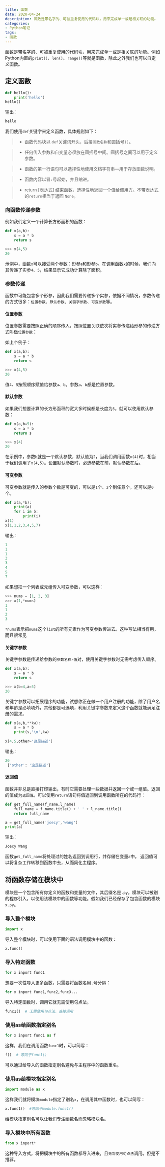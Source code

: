 ```yaml
---
title: 函数
date: 2020-04-24
description: 函数是带名字的、可被重复使用的代码块，用来完成单一或是相关联的功能。
categories:
- Python笔记
tags:
- 函数
---
```

函数是带名字的、可被重复使用的代码块，用来完成单一或是相关联的功能。例如Python内置的`print()`、`len()`、`range()`等就是函数，除此之外我们也可以自定义函数。



## 定义函数

```python
def hello():
    print('hello')
hello()
```
输出：
```python
hello
```
我们使用`def`关键字来定义函数，具体规则如下：

> -  函数代码块以 `def`关键词开头，后接`函数名称`和圆括号`()`。

> - 任何传入参数和自变量必须放在圆括号中间。圆括号之间可以用于定义参数。

> - 函数的第一行语句可以选择性地使用文档字符串—用于存放函数说明。

> - 函数内容以冒`:`号起始，并且缩进。

> - return [表达式] 结束函数，选择性地返回一个值给调用方。不带表达式的`return`相当于返回 `None`。

### 向函数传递参数

例如我们定义一个计算长方形面积的函数：
```python
def x(a,b):
    s = a * b
    return s
```
```python
>>> x(4,5)
20
```
示例中，函数`x`可以接受两个参数：形参`a`和形参`b`。在调用函数`x`的时候，我们向其传递了实参`4`、`5`，结果显示它成功计算除了面积。

### 参数传递

函数中可能包含多个形参，因此我们需要传递多个实参，依据不同情况，参数传递的方式很多：`位置参数`、`默认参数`、`关键字参数`、`可变参数`等。

#### 位置参数
位置参数需要按照正确的顺序传入，按照位置关联依次将实参传递给形参的传递方式叫做`位置参数`：

如上个例子：
```python
def x(a,b):
    s = a * b
    return s
```
```python
>>> x(4,5)
20
```
值`4`、`5`按照顺序赋值给参数`a`、`b`。参数`a`、`b`都是位置参数。

#### 默认参数
如果我们想要计算的长方形面积的宽大多时候都是长度为`5`，就可以使用默认参数：
```python
def x(a,b=5):
    s = a * b
    return s
```
```python
>>> x(4)
20
```
在示例中，参数`b`就是一个默认参数，默认值为`2`，当我们调用函数`x(4)`时，相当于我们调用了`x(4,5)`。设置默认参数时，必选参数在前，默认参数在后。

#### 可变参数
可变参数就是传入的参数个数是可变的，可以是`1`个、`2`个到任意个，还可以是`0`个。

```python
def x(a,*b):
	print(a)
	for i in b:
		print(i)
x(1)
x(1,1,2,3,4,5,7)
```
输出：
```python
1
1
1
2
3
4
5
7
```
如果想把一个列表或元组传入可变参数，可以这样：
```python
>>> nums = [1, 2, 3]
>>> x(1,*nums)
1
1
2
3
```
`*nums`表示把`nums`这个`list`的所有元素作为可变参数传进去。这种写法相当有用，而且很常见
#### 关键字参数
关键字参数是传递给参数的`参数名称-值`对，使用关键字参数时无需考虑传入顺序。
```python
def x(a,b):
    s = a * b
    return s
```
```python
>>> x(b=4,a=5)
20
```
关键字参数可以拓展程序的功能，试想你正在做一个用户注册的功能，除了用户名和年龄是必填项外，其他都是可选项，利用关键字参数来定义这个函数就能满足注册的需求。
```python
def x(a,b,**kw):
    s = a * b
    print(s,'\n',kw)
    
x(4,5,other='这是描述')
```
输出：
```python
20
 {'other': '这是描述'}
```

#### 返回值
函数并非总是直接打印输出，有时它需要处理一些数据并返回一个或一组值。返回的值成为`返回值`。可以使用`return`语句将值返回到调用函数所在的代码行：
```python
def get_full_name(f_name,l_name)
    full_name = f_name.title() + ' ' + l_name.title()
    return full_name
```
```python
a = get_full_name('joecy','wang')
print(a)
```
输出：
```python
Joecy Wang
```
函数`get_full_name`将处理过的姓名返回到调用行，并存储在变量`a`中。
返回值可以将复杂工作转移到函数中去，从而简化主程序。

## 将函数存储在模块中
模块是一个包含所有你定义的函数和变量的文件，其后缀名是`.py`。模块可以被别的程序引入，以使用该模块中的函数等功能。假如我们已经保存了包含函数的模块`x.py`。
### 导入整个模块
```python
import x
```
导入整个模块时，可以使用下面的语法调用模块中的函数：
```python
x.func()
```
### 导入特定函数

```python
for x inport func1
```
想要一次性导入更多函数，只需要将函数名用`,`号分隔：
```python
for x inport func1,func2,func3...
```
导入特定函数时，调用它就无需使用句点法。
```python
func1()  # 无需使用句点法，直接调用
```
### 使用as给函数指定别名
```python
for x inport func1 as f
```
这样，我们在调用函数`func1`时，可以简写：
```python
f()  # 等同于func1()
```
可以通过给导入的函数指定别名避免与主程序中的函数重名。

### 使用as给模块指定别名

```python
import module as x
```
这样我们就将模块`module`指定了别名`x`，在调用其中函数时，也可以简写：
```python
x.func1()  #等同于module.func1()
```
给模块指定别名可以让我们专注函数名而忽略模块名。

### 导入模块中所有函数
```python
from x inport*
```
这种导入方式，将把模块中的所有函数都导入进来，且`无需使用句点法`调用。但是不推荐。
